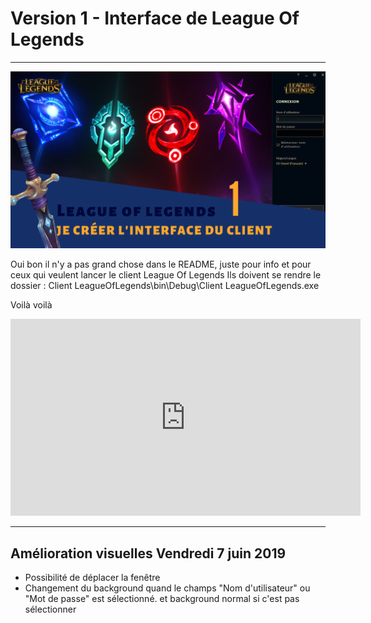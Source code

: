 # Version 1 - Interface de League Of Legends
---------------------------------------

![alt text](https://github.com/MikaJokerYoutube/Interface-de-League-Of-Legends-1/blob/master/Vignette%20MikaJoker.png)


Oui bon il n'y a pas grand chose dans le README, juste pour info et pour ceux qui veulent lancer le client League Of Legends
Ils doivent se rendre le dossier : Client LeagueOfLegends\bin\Debug\Client LeagueOfLegends.exe 

Voilà voilà 
<iframe width="560" height="315" src="https://www.youtube.com/embed/Y5RZkFg0Kds" frameborder="0" allow="accelerometer; autoplay; encrypted-media; gyroscope; picture-in-picture" allowfullscreen></iframe>


---------------------------------------

<h2> Amélioration visuelles Vendredi 7 juin 2019</h2>
<ul>
    <li>Possibilité de déplacer la fenêtre</li>
    <li>Changement du background quand le champs "Nom d'utilisateur" ou "Mot de passe" est sélectionné. et background normal si c'est pas sélectionner</li>
</ul>
